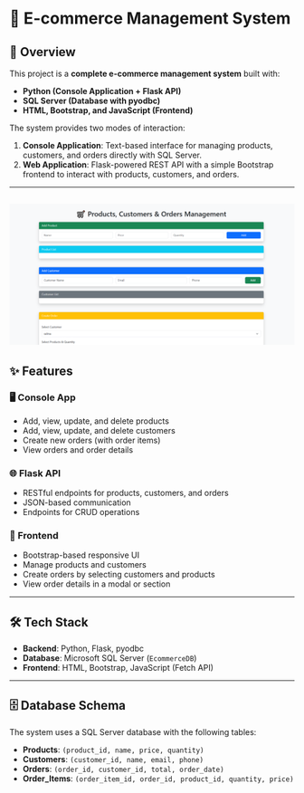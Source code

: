 # 🛒 E-commerce Management System

## 📖 Overview
This project is a **complete e-commerce management system** built with:
- **Python (Console Application + Flask API)**
- **SQL Server (Database with pyodbc)**
- **HTML, Bootstrap, and JavaScript (Frontend)**

The system provides two modes of interaction:
1. **Console Application**: Text-based interface for managing products, customers, and orders directly with SQL Server.
2. **Web Application**: Flask-powered REST API with a simple Bootstrap frontend to interact with products, customers, and orders.

---
![Project Overview](https://github.com/rowannhussein86/E-commerce-Management-System/blob/aa70db69da21546bf47b785f341eb5e22bc37a1a/project_overview.png)
---

## ✨ Features

### 🖥 Console App
- Add, view, update, and delete products
- Add, view, update, and delete customers
- Create new orders (with order items)
- View orders and order details

### 🌐 Flask API
- RESTful endpoints for products, customers, and orders
- JSON-based communication
- Endpoints for CRUD operations

### 🎨 Frontend
- Bootstrap-based responsive UI
- Manage products and customers
- Create orders by selecting customers and products
- View order details in a modal or section

---

## 🛠 Tech Stack
- **Backend**: Python, Flask, pyodbc
- **Database**: Microsoft SQL Server (`EcommerceDB`)
- **Frontend**: HTML, Bootstrap, JavaScript (Fetch API)

---

## 🗄 Database Schema
The system uses a SQL Server database with the following tables:

- **Products**: `(product_id, name, price, quantity)`  
- **Customers**: `(customer_id, name, email, phone)`  
- **Orders**: `(order_id, customer_id, total, order_date)`  
- **Order_Items**: `(order_item_id, order_id, product_id, quantity, price)`  

